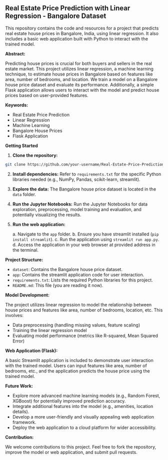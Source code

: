 ## Real Estate Price Prediction with Linear Regression - Bangalore Dataset

This repository contains the code and resources for a project that predicts real estate house prices in Bangalore, India, using linear regression. It also includes a basic web application built with Python to interact with the trained model.

**Abstract:**

Predicting house prices is crucial for both buyers and sellers in the real estate market. This project utilizes linear regression, a machine learning technique, to estimate house prices in Bangalore based on features like area, number of bedrooms, and location. We train a model on a Bangalore house price dataset and evaluate its performance. Additionally, a simple Flask application allows users to interact with the model and predict house prices based on user-provided features.

**Keywords:**

* Real Estate Price Prediction
* Linear Regression
* Machine Learning
* Bangalore House Prices
* Flask Application

**Getting Started**

1. **Clone the repository:**

```bash
git clone https://github.com/your-username/Real-Estate-Price-Prediction.git
```

2. **Install dependencies:** Refer to `requirements.txt` for the specific Python libraries needed (e.g., NumPy, Pandas, scikit-learn, streamlit).

3. **Explore the data:** The Bangalore house price dataset is located in the `data` folder.

4. **Run the Jupyter Notebooks:** Run the Jupyter Notebooks for data exploration, preprocessing, model training and evaluation, and potentially visualizing the results.

5. **Run the web application:** 

   a. Navigate to the `app` folder.
   b. Ensure you have streamlit installed (`pip install streamlit`).
   c. Run the application using `streamlit run app.py`.
   d. Access the application in your web browser at provided address in the terminal.

**Project Structure:**

* `dataset`: Contains the Bangalore house price dataset.
* `app`: Contains the streamlit application code for user interaction.
* `requirements.txt`: Lists the required Python libraries for this project.
* `README.md`: This file (you are reading it now).

**Model Development:**

The project utilizes linear regression to model the relationship between house prices and features like area, number of bedrooms, location, etc. This involves:

* Data preprocessing (handling missing values, feature scaling)
* Training the linear regression model
* Evaluating model performance (metrics like R-squared, Mean Squared Error)

**Web Application (Flask):**

A basic Streamlit application is included to demonstrate user interaction with the trained model. Users can input features like area, number of bedrooms, etc., and the application predicts the house price using the trained model.

**Future Work:**

*  Explore more advanced machine learning models (e.g., Random Forest, XGBoost) for potentially improved prediction accuracy.
*  Integrate additional features into the model (e.g., amenities, location details).
*  Develop a more user-friendly and visually appealing web application framework.
*  Deploy the web application to a cloud platform for wider accessibility.

**Contribution:**

We welcome contributions to this project. Feel free to fork the repository, improve the model or web application, and submit pull requests.
